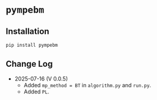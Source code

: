 # `pympebm`


## Installation


```bash
pip install pympebm
```

## Change Log

- 2025-07-16 (V 0.0.5)
    - Added `mp_method = BT` in `algorithm.py` and `run.py`. 
    - Added `PL`. 